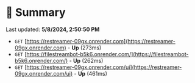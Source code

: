 # 📖 Summary
Last updated: **5/8/2024, 2:50:50 PM**

- `GET` [https://restreamer-09gx.onrender.com](https://restreamer-09gx.onrender.com) - **Up** (273ms)
- `GET` [https://filestreambot-b5k6.onrender.com/](https://filestreambot-b5k6.onrender.com/) - **Up** (262ms)
- `GET` [https://restreamer-09gx.onrender.com/ui](https://restreamer-09gx.onrender.com/ui) - **Up** (461ms)
